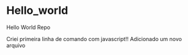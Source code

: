 # Hello_world
Hello World Repo

Criei primeira linha de comando com javascript!!
Adicionado um novo arquivo 